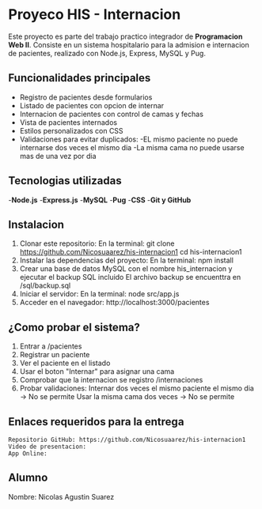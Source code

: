 # Proyeco HIS - Internacion

Este proyecto es parte del trabajo practico integrador de  **Programacion Web II**.
Consiste en un sistema hospitalario para la admision e internacion de pacientes, realizado con Node.js, Express, MySQL y Pug.

## Funcionalidades principales
- Registro de pacientes desde formularios
- Listado de pacientes con opcion de internar
- Internacion de pacientes con control de camas y fechas
- Vista de pacientes internados
- Estilos personalizados con CSS
- Validaciones para evitar duplicados:
    -EL mismo paciente no puede internarse dos veces el mismo dia
    -La misma cama no puede usarse mas de una vez por dia

## Tecnologias utilizadas
-**Node.js** 
-**Express.js** 
-**MySQL** 
-**Pug** 
-**CSS** 
-**Git y GitHub** 

## Instalacion

1. Clonar este repositorio:
    En la terminal:
                    git  clone https://github.com/Nicosuaarez/his-internacion1
                    cd his-internacion1
2. Instalar las dependencias del proyecto:
    En la terminal:
                    npm install
3. Crear una base de datos MySQL con el nombre his_internacion y ejecutar el backup SQL incluido
    El archivo backup se encuenttra en /sql/backup.sql
4. Iniciar el servidor:
    En la terminal:
                    node src/app.js
5. Acceder en el navegador:
    http://localhost:3000/pacientes

## ¿Como probar el sistema?

1. Entrar a /pacientes
2. Registrar un paciente
3. Ver el paciente en el listado
4. Usar el boton "Internar" para asignar una cama
5. Comprobar que la internacion se registro /internaciones
6. Probar validaciones:
    Internar dos veces el mismo paciente el mismo dia -> No se permite
    Usar la misma cama dos veces -> No se permite

## Enlaces requeridos para la entrega

    Repositorio GitHub: https://github.com/Nicosuaarez/his-internacion1
    Video de presentacion:
    App Online:


## Alumno

Nombre: Nicolas Agustin Suarez
